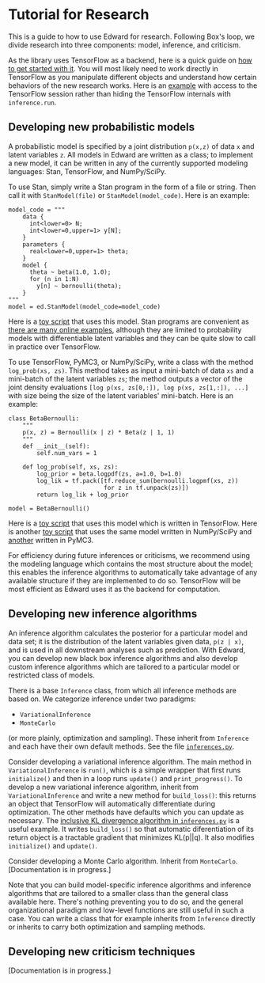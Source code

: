 # Tutorial for Research

This is a guide to how to use Edward for research. Following Box's loop, we divide research into three components: model, inference, and criticism.

As the library uses TensorFlow as a backend, here is a quick guide on [how to get started with it](tensorflow.md). You will most likely need to work directly in TensorFlow as you manipulate different objects and understand how certain behaviors of the new research works. Here is an [example](https://github.com/blei-lab/edward/blob/master/examples/normal_idiomatic_tf.py) with access to the TensorFlow session rather than hiding the TensorFlow internals with `inference.run`.

## Developing new probabilistic models

A probabilistic model is specified by a joint distribution `p(x,z)` of data `x` and latent variables `z`. All models in Edward are written as a class; to implement a new model, it can be written in any of the currently supported modeling languages: Stan, TensorFlow, and NumPy/SciPy.

To use Stan, simply write a Stan program in the form of a file or string. Then call it with `StanModel(file)` or `StanModel(model_code)`. Here is an example:
```{Python}
model_code = """
    data {
      int<lower=0> N;
      int<lower=0,upper=1> y[N];
    }
    parameters {
      real<lower=0,upper=1> theta;
    }
    model {
      theta ~ beta(1.0, 1.0);
      for (n in 1:N)
        y[n] ~ bernoulli(theta);
    }
"""
model = ed.StanModel(model_code=model_code)
```
Here is a [toy script](https://github.com/blei-lab/edward/blob/master/examples/beta_bernoulli_stan.py) that uses this model. Stan programs are convenient as [there are many online examples](https://github.com/stan-dev/example-models/wiki), although they are limited to probability models with differentiable latent variables and they can be quite slow to call in practice over TensorFlow.

To use TensorFlow, PyMC3, or NumPy/SciPy, write a class with the method `log_prob(xs, zs)`. This method takes as input a mini-batch of data `xs` and a mini-batch of the latent variables `zs`; the method outputs a vector of the joint density evaluations `[log p(xs, zs[0,:]), log p(xs, zs[1,:]), ...]` with size being the size of the latent variables' mini-batch. Here is an example:
```{Python}
class BetaBernoulli:
    """
    p(x, z) = Bernoulli(x | z) * Beta(z | 1, 1)
    """
    def __init__(self):
        self.num_vars = 1

    def log_prob(self, xs, zs):
        log_prior = beta.logpdf(zs, a=1.0, b=1.0)
        log_lik = tf.pack([tf.reduce_sum(bernoulli.logpmf(xs, z))
                           for z in tf.unpack(zs)])
        return log_lik + log_prior

model = BetaBernoulli()
```
Here is a [toy script](https://github.com/blei-lab/edward/blob/master/examples/beta_bernoulli_tf.py) that uses this model which is written in TensorFlow. Here is another [toy script](https://github.com/blei-lab/edward/blob/master/examples/beta_bernoulli_np.py) that uses the same model written in NumPy/SciPy and [another](https://github.com/blei-lab/edward/blob/master/examples/beta_bernoulli_pymc3.py) written in PyMC3.

For efficiency during future inferences or criticisms, we recommend using the modeling language which contains the most structure about the model; this enables the inference algorithms to automatically take advantage of any available structure if they are implemented to do so. TensorFlow will be most efficient as Edward uses it as the backend for computation.

## Developing new inference algorithms

An inference algorithm calculates the posterior for a particular model and data set; it is the distribution of the latent variables given data, `p(z | x)`, and is used in all downstream analyses such as prediction. With Edward, you can develop new black box inference algorithms and also develop custom inference algorithms which are tailored to a particular model or restricted class of models.

There is a base `Inference` class, from which all inference methods are based on. We categorize inference under two paradigms:

* `VariationalInference`
* `MonteCarlo`

(or more plainly, optimization and sampling). These inherit from `Inference` and each have their own default methods. See the file [`inferences.py`](https://github.com/blei-lab/edward/blob/master/edward/inferences.py).

Consider developing a variational inference algorithm.
The main method in `VariationalInference` is `run()`, which is a simple wrapper that first runs `initialize()` and then in a loop runs `update()` and `print_progress()`. To develop a new variational inference algorithm, inherit from `VariationalInference` and write a new method for `build_loss()`: this returns an object that TensorFlow will automatically differentiate during optimization. The other methods have defaults which you can update as necessary. The [inclusive KL divergence algorithm in `inferences.py`](https://github.com/blei-lab/edward/blob/master/edward/inferences.py) is a useful example. It writes `build_loss()` so that automatic diferentiation of its return object is a tractable gradient that minimizes KL(p||q). It also modifies `initialize()` and `update()`.

Consider developing a Monte Carlo algorithm. Inherit from `MonteCarlo`.[Documentation is in progress.]

Note that you can build model-specific inference algorithms and inference algorithms that are tailored to a smaller class than the general class available here. There's nothing preventing you to do so, and the general organizational paradigm and low-level functions are still useful in such a case. You can write a class that for example inherits from `Inference` directly or inherits to carry both optimization and sampling methods.

## Developing new criticism techniques

[Documentation is in progress.]
